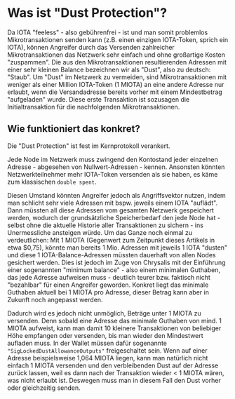 <!--
---article_info
title: Was ist "Dust Protection"?
author: [author_1]
reviews: [ruegenlord, DanieKrie, Doenermaker, marhoc83]
---
-->

# Was ist "Dust Protection"?

Da IOTA "feeless" - also gebührenfrei - ist und man somit problemlos Mikrotransaktionen senden kann (z.B. einen einzigen IOTA-Token, sprich ein IOTA), können Angreifer durch das Versenden zahlreicher Mikrotransaktionen das Netzwerk sehr einfach und ohne großartige Kosten "zuspammen". Die aus den Mikrotransaktionen resultierenden Adressen mit einer sehr kleinen Balance bezeichnen wir als "Dust", also zu deutsch: "Staub". Um "Dust" im Netzwerk zu vermeiden, sind Mikrotransaktionen mit weniger als einer Million IOTA-Token (1 MIOTA) an eine andere Adresse nur erlaubt, wenn die Versandadresse bereits vorher mit einem Mindestbetrag "aufgeladen" wurde. Diese erste Transaktion ist sozusagen die Initialtransaktion für die nachfolgenden Mikrotransaktionen.

## Wie funktioniert das konkret?
Die "Dust Protection" ist fest im Kernprotokoll verankert.
 
Jede Node im Netzwerk muss zwingend den Kontostand jeder einzelnen Adresse - abgesehen von Nullwert-Adressen - kennen. Ansonsten könnten Netzwerkteilnehmer mehr IOTA-Token versenden als sie haben, es käme zum klassischen `double spent`. 

Diesen Umstand könnten Angreifer jedoch als Angriffsvektor nutzen, indem man schlicht sehr viele Adressen mit bspw. jeweils einem IOTA "auflädt". Dann müssten all diese Adressen vom gesamten Netzwerk gespeichert werden, wodurch der grundsätzliche Speicherbedarf den jede Node hat - selbst ohne die aktuelle Historie aller Transaktionen zu sichern - ins Unermessliche ansteigen würde.
Um das Ganze noch einmal zu verdeutlichen: Mit 1 MIOTA (Gegenwert zum Zeitpunkt dieses Artikels in etwa $0,75), könnte man bereits 1 Mio. Adressen mit jeweils 1 IOTA "dusten" und diese 1 IOTA-Balance-Adressen müssten dauerhaft von allen Nodes gesichert werden. Dies ist jedoch im Zuge von Chrysalis mit der Einführung einer sogenannten "minimum balance" - also einem minimalen Guthaben, das jede Adresse aufweisen muss - deutlich teurer bzw. faktisch nicht "bezahlbar" für einen Angreifer geworden. Konkret liegt das minimale Guthaben aktuell bei 1 MIOTA pro Adresse, dieser Betrag kann aber in Zukunft noch angepasst werden. 

Dadurch wird es jedoch nicht unmöglich, Beträge unter 1 MIOTA zu versenden. Denn sobald eine Adresse das minimale Guthaben von mind. 1 MIOTA aufweist, kann man damit 10 kleinere Transaktionen von beliebiger Höhe empfangen oder versenden, bis man wieder den Mindestwert aufladen muss. In der Wallet müssen dafür sogenannte `"SigLockedDustAllowanceOutputs"` freigeschaltet sein. Wenn auf einer Adresse beispielsweise 1,064 MIOTA liegen, kann man natürlich nicht einfach 1 MIOTA versenden und den verbleibenden Dust auf der Adresse zurück lassen, weil es dann nach der Transaktion wieder < 1 MIOTA wären, was nicht erlaubt ist. Deswegen muss man in diesem Fall den Dust vorher oder gleichzeitig senden.

